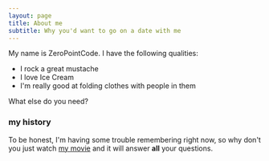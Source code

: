 ```yaml
---
layout: page
title: About me
subtitle: Why you'd want to go on a date with me
---
```


My name is ZeroPointCode. I have the following qualities:

- I rock a great mustache
- I love Ice Cream
- I'm really good at folding clothes with people in them

What else do you need?

### my history

To be honest, I'm having some trouble remembering right now, so why don't you just watch [my movie](https://www.youtube.com/watch?v=SKVZRra5JXg&t=366s) and it will answer **all** your questions.
